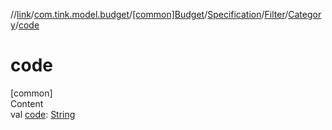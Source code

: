 //[link](../../../../../index.md)/[com.tink.model.budget](../../../../index.md)/[[common]Budget](../../../index.md)/[Specification](../../index.md)/[Filter](../index.md)/[Category](index.md)/[code](code.md)



# code  
[common]  
Content  
val [code](code.md): [String](https://kotlinlang.org/api/latest/jvm/stdlib/kotlin/-string/index.html)  



